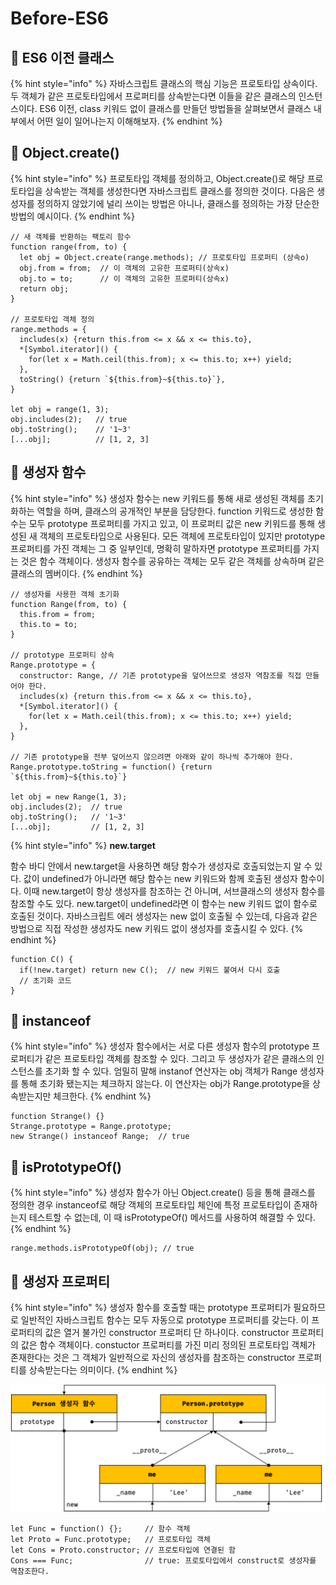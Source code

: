 # Before-ES6

## 🐇 ES6 이전 클래스

{% hint style="info" %}
자바스크립트 클래스의 핵심 기능은 프로토타입 상속이다. 두 객체가 같은 프로토타입에서 프로퍼티를 상속받는다면 이들을 같은 클래스의 인스턴스이다.  ES6 이전, class 키워드 없이 클래스를 만들던 방법들을 살펴보면서 클래스 내부에서 어떤 일이 일어나는지 이해해보자.
{% endhint %}

## 🐇 Object.create()

{% hint style="info" %}
프로토타입 객체를 정의하고, Object.create()로 해당 프로토타입을 상속받는 객체를 생성한다면 자바스크립트 클래스를 정의한 것이다. 다음은 생성자를 정의하지 않았기에 널리 쓰이는 방법은 아니나, 클래스를 정의하는 가장 단순한 방법의 예시이다.
{% endhint %}

```
// 새 객체를 반환하는 팩토리 함수
function range(from, to) {
  let obj = Object.create(range.methods); // 프로토타입 프로퍼티 (상속o)
  obj.from = from;  // 이 객체의 고유한 프로퍼티(상속x)
  obj.to = to;      // 이 객체의 고유한 프로퍼티(상속x)
  return obj;
}

// 프로토타입 객체 정의
range.methods = {
  includes(x) {return this.from <= x && x <= this.to},
  *[Symbol.iterator]() {
    for(let x = Math.ceil(this.from); x <= this.to; x++) yield;
  },
  toString() {return `${this.from}~${this.to}`},
}

let obj = range(1, 3);
obj.includes(2);   // true
obj.toString();    // '1~3'
[...obj];          // [1, 2, 3]
```

## 🐇 생성자 함수

{% hint style="info" %}
생성자 함수는 new 키워드를 통해 새로 생성된 객체를 초기화하는 역할을 하며, 클래스의 공개적인 부분을 담당한다. function 키워드로 생성한 함수는 모두 prototype 프로퍼티를 가지고 있고, 이 프로퍼티 값은 new 키워드를 통해 생성된 새 객체의 프로토타입으로 사용된다. 모든 객체에 프로토타입이 있지만 prototype 프로퍼티를 가진 객체는 그 중 일부인데, 명확히 말하자면 prototype 프로퍼티를 가지는 것은 함수 객체이다. 생성자 함수를 공유하는 객체는 모두 같은 객체를 상속하며 같은 클래스의 멤버이다.
{% endhint %}

```
// 생성자를 사용한 객체 초기화
function Range(from, to) {
  this.from = from;
  this.to = to;
}
  
// prototype 프로퍼티 상속
Range.prototype = { 
  constructor: Range, // 기존 prototype을 덮어쓰므로 생성자 역참조를 직접 만들어야 한다.
  includes(x) {return this.from <= x && x <= this.to},
  *[Symbol.iterator]() {
    for(let x = Math.ceil(this.from); x <= this.to; x++) yield;
  },
}

// 기존 prototype을 전부 덮어쓰지 않으려면 아래와 같이 하나씩 추가해야 한다.
Range.prototype.toString = function() {return `${this.from}~${this.to}`}

let obj = new Range(1, 3);
obj.includes(2);  // true
obj.toString();   // '1~3'
[...obj];         // [1, 2, 3]
```

{% hint style="info" %}
**new.target**

함수 바디 안에서 new.target을 사용하면 해당 함수가 생성자로 호출되었는지 알 수 있다. 값이 undefined가 아니라면 해당 함수는 new 키워드와 함께 호출된 생성자 함수이다. 이때 new.target이 항상 생성자를 참조하는 건 아니며, 서브클래스의 생성자 함수를 참조할 수도 있다. new.target이 undefined라면 이 함수는 new 키워드 없이 함수로 호출된 것이다. 자바스크립트 에러 생성자는 new 없이 호출될 수 있는데, 다음과 같은 방법으로 직접 작성한 생성자도 new 키워드 없이 생성자를 호출시킬 수 있다.
{% endhint %}

```
function C() {
  if(!new.target) return new C();  // new 키워드 붙여서 다시 호출
  // 초기화 코드
}
```

## 🐇 instanceof

{% hint style="info" %}
생성자 함수에서는 서로 다른 생성자 함수의 prototype 프로퍼티가 같은 프로토타입 객체를 참조할 수 있다. 그리고 두 생성자가 같은 클래스의 인스턴스를 초기화 할 수 있다. 엄밀히 말해 instanof 연산자는 obj 객체가 Range 생성자를 통해 초기화 됐는지는 체크하지 않는다. 이 연산자는 obj가 Range.prototype을 상속받는지만 체크한다.&#x20;
{% endhint %}

```
function Strange() {}
Strange.prototype = Range.prototype;
new Strange() instanceof Range;  // true
```

## 🐇 isPrototypeOf()

{% hint style="info" %}
생성자 함수가 아닌 Object.create() 등을 통해 클래스를 정의한 경우 instanceof로 해당 객체의 프로토타입 체인에 특정 프로토타입이 존재하는지 테스트할 수 없는데, 이 때 isPrototypeOf() 메서드를 사용하여 해결할 수 있다.
{% endhint %}

```
range.methods.isPrototypeOf(obj); // true
```

## 🐇 생성자 프로퍼티

{% hint style="info" %}
&#x20;생성자 함수를 호출할 때는 prototype 프로퍼티가 필요하므로 일반적인 자바스크립트 함수는 모두 자동으로 prototype 프로퍼티를 갖는다. 이 프로퍼티의 값은 열거 불가인 constructor 프로퍼티 단 하나이다. constructor 프로퍼티의 값은 함수 객체이다. constuctor 프로퍼티를 가진 미리 정의된 프로토타입 객체가 존재한다는 것은 그 객체가 일반적으로 자신의 생성자를 참조하는 constructor 프로퍼티를 상속받는다는 의미이다.&#x20;
{% endhint %}

![](../../.gitbook/assets/prototype-class.png)

```
let Func = function() {};     // 함수 객체
let Proto = Func.prototype;   // 프로토타입 객체
let Cons = Proto.constructor; // 프로토타입에 연결된 함
Cons === Func;                // true: 프로토타입에서 construct로 생성자를 역참조한다.
```

